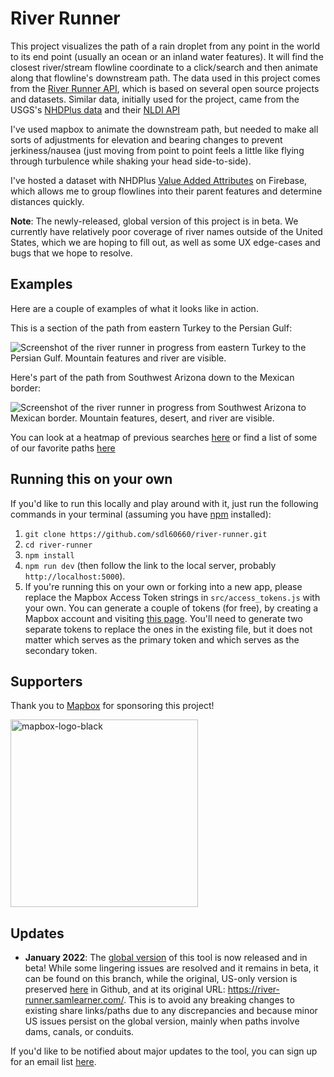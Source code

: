 # River Runner

This project visualizes the path of a rain droplet from any point in the world to its end point (usually an ocean or an inland water features). It will find the closest river/stream flowline coordinate to a click/search and then animate along that flowline's downstream path. The data used in this project comes from the [River Runner API](https://ksonda.github.io/global-river-runner/), which is based on several open source projects and datasets. Similar data, initially used for the project, came from the USGS's [NHDPlus data](https://www.usgs.gov/core-science-systems/ngp/national-hydrography/nhdplus-high-resolution) and their [NLDI API](https://waterdata.usgs.gov/blog/nldi-intro/) 

I've used mapbox to animate the downstream path, but needed to make all sorts of adjustments for elevation and bearing changes to prevent jerkiness/nausea (just moving from point to point feels a little like flying through turbulence while shaking your head side-to-side).

I've hosted a dataset with NHDPlus [Value Added Attributes](https://www.usgs.gov/core-science-systems/ngp/national-hydrography/value-added-attributes-vaas) on Firebase, which allows me to group flowlines into their parent features and determine distances quickly.

**Note**: The newly-released, global version of this project is in beta. We currently have relatively poor coverage of river names outside of the United States, which we are hoping to fill out, as well as some UX edge-cases and bugs that we hope to resolve.

## Examples

Here are a couple of examples of what it looks like in action.

This is a section of the path from eastern Turkey to the Persian Gulf:

![Screenshot of the river runner in progress from eastern Turkey to the Persian Gulf. Mountain features and river are visible.](https://github.com/sdl60660/river-runner/blob/main/public/images/preview_image.png?raw=true)

Here's part of the path from Southwest Arizona down to the Mexican border:

![Screenshot of the river runner in progress from Southwest Arizona to Mexican border. Mountain features, desert, and river are visible.](https://github.com/sdl60660/river-runner/blob/main/public/images/example-2-az.png?raw=true)

You can look at a heatmap of previous searches [here](https://river-runner-query-heatmap.vercel.app/) or find a list of some of our favorite paths [here](https://docs.google.com/document/d/1EqRNDvvCwJdfNvejHzw-0zCd6Ax-0i7nyHkU4h0M9Kg/edit?usp=sharing)

## Running this on your own

If you'd like to run this locally and play around with it, just run the following commands in your terminal (assuming you have [npm](https://www.npmjs.com/get-npm) installed):

1. `git clone https://github.com/sdl60660/river-runner.git`
2. `cd river-runner`
3. `npm install`
4. `npm run dev` (then follow the link to the local server, probably `http://localhost:5000`).
5. If you're running this on your own or forking into a new app, please replace the Mapbox Access Token strings in `src/access_tokens.js` with your own. You can generate a couple of tokens (for free), by creating a Mapbox account and visiting [this page](https://account.mapbox.com/access-tokens/). You'll need to generate two separate tokens to replace the ones in the existing file, but it does not matter which serves as the primary token and which serves as the secondary token.

## Supporters

Thank you to [Mapbox](https://www.mapbox.com/) for sponsoring this project!

<img src="https://user-images.githubusercontent.com/12772904/129089126-5c528d47-961f-427f-820f-df58974d15c3.png" alt="mapbox-logo-black" width="300"/>

## Updates
* **January 2022**: The [global version](https://river-runner-global.samlearner.com/) of this tool is now released and in beta! While some lingering issues are resolved and it remains in beta, it can be found on this branch, while the original, US-only version is preserved [here](https://github.com/sdl60660/river-runner/tree/us-only) in Github, and at its original URL: https://river-runner.samlearner.com/. This is to avoid any breaking changes to existing share links/paths due to any discrepancies and because minor US issues persist on the global version, mainly when paths involve dams, canals, or conduits.

If you'd like to be notified about major updates to the tool, you can sign up for an email list [here](https://tinyletter.com/samlearner).
